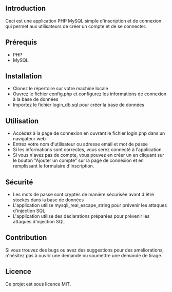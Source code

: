 ## Introduction
Ceci est une application PHP MySQL simple d'inscription et de connexion qui permet aux utilisateurs de créer un compte et de se connecter.

## Prérequis
- PHP
- MySQL

## Installation
- Clonez le répertoire sur votre machine locale
- Ouvrez le fichier config.php et configurez les informations de connexion à la base de données
- Importez le fichier login_db.sql pour créer la base de données

## Utilisation
- Accédez à la page de connexion en ouvrant le fichier login.php dans un navigateur web
- Entrez votre nom d'utilisateur ou adresse email et mot de passe
- Si les informations sont correctes, vous serez connecté à l'application
- Si vous n'avez pas de compte, vous pouvez en créer un en cliquant sur le bouton "Ajouter un compte" sur la page de connexion et en remplissant le formulaire d'inscription.

## Sécurité
- Les mots de passe sont cryptés de manière sécurisée avant d'être stockés dans la base de données
- L'application utilise mysqli_real_escape_string pour prévenir les attaques d'injection SQL
- L'application utilise des déclarations préparées pour prévenir les attaques d'injection SQL

## Contribution
Si vous trouvez des bugs ou avez des suggestions pour des améliorations, n'hésitez pas à ouvrir une demande ou soumettre une demande de tirage.

## Licence
Ce projet est sous licence MIT.